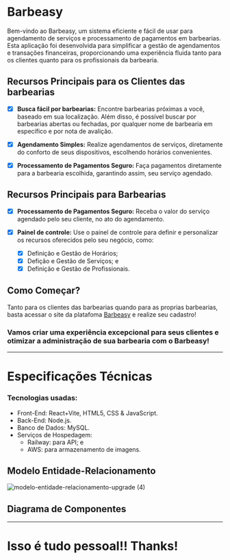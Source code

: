 # Barbeasy

Bem-vindo ao Barbeasy, um sistema eficiente e fácil de usar para agendamento de serviços e processamento de pagamentos em barbearias. Esta aplicação foi desenvolvida para simplificar a gestão de agendamentos e transações financeiras, proporcionando uma experiência fluida tanto para os clientes quanto para os profissionais da barbearia.

## Recursos Principais para os Clientes das barbearias
- [x] **Busca fácil por barbearias:** Encontre barbearias próximas a você, baseado em sua localização. Além disso, é possível buscar por barbearias abertas ou fechadas, por qualquer nome de barbearia em específico e por nota de avalição.

- [x] **Agendamento Simples:** Realize agendamentos de serviços, diretamente do conforto de seus dispositivos, escolhendo horários convenientes.

- [x] **Processamento de Pagamentos Seguro:** Faça pagamentos diretamente para a barbearia escolhida, garantindo assim, seu serviço agendado.

## Recursos Principais para Barbearias

- [x] **Processamento de Pagamentos Seguro:** Receba o valor do serviço agendado pelo seu cliente, no ato do agendamento.

- [x] **Painel de controle:** Use o painel de controle para definir e personalizar os recursos oferecidos pelo seu negócio, como:
  - [x] Definição e Gestão de Horários;
  - [x] Defição e Gestão de Serviços; e
  - [x] Definição e Gestão de Profissionais.

## Como Começar?
Tanto para os clientes das barbearias quando para as proprias barbearias, basta acessar o site da platafoma [Barbeasy](https://barbeasy.netlify.app/) e realize seu cadastro!

### Vamos criar uma experiência excepcional para seus clientes e otimizar a administração de sua barbearia com o Barbeasy!

---
# Especificações Técnicas
  
### Tecnologias usadas:
- Front-End: React+Vite, HTML5, CSS & JavaScript.
- Back-End: Node.js.
- Banco de Dados: MySQL.
- Serviços de Hospedagem:
  - Railway: para API; e
  - AWS: para armazenamento de imagens.

## Modelo Entidade-Relacionamento
![modelo-entidade-relacionamento-upgrade (4)](https://github.com/jpdicarvalho/Barbeasy-Frontend/assets/114435447/a78252a0-73d7-4f5d-9787-7562769e9a66)
## Diagrama de Componentes

---

# Isso é tudo pessoal!! Thanks!
